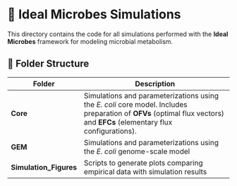 # 📁 Ideal Microbes Simulations

This directory contains the code for all simulations performed with the **Ideal Microbes** framework for modeling microbial metabolism.  

## 🧩 Folder Structure

| Folder               | Description                                                                 |
|-----------------------|-----------------------------------------------------------------------------|
| **Core**             | Simulations and parameterizations using the *E. coli* core model. Includes preparation of **OFVs** (optimal flux vectors) and **EFCs** (elementary flux configurations). |
| **GEM**              | Simulations and parameterizations using the *E. coli* genome-scale model    |
| **Simulation_Figures** | Scripts to generate plots comparing empirical data with simulation results |
